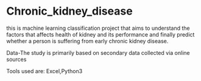 # Chronic_kidney_disease

this is machine learning  classification project that aims to understand the factors that affects health of kidney and its performance and  finally predict whether a person is suffering from early chronic kidney disease.

Data-The study is primarily based on secondary data collected via online sources

Tools used are: Excel,Python3
